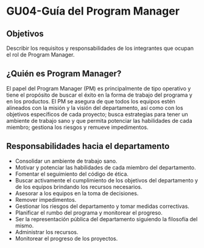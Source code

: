 # GU04-Guía del Program Manager

## Objetivos

Describir los requisitos y responsabilidades de los integrantes que ocupan el
rol de Program Manager.

## ¿Quién es Program Manager?

El papel del Program Manager (PM) es principalmente de tipo operativo y tiene el
propósito de buscar el éxito en la forma de trabajo del programa y en los
productos. El PM se asegura de que todos los equipos estén alineados con la
misión y la visión del departamento, así como con los objetivos específicos de
cada proyecto; busca estrategias para tener un ambiente de trabajo sano y que
permita potenciar las habilidades de cada miembro; gestiona los riesgos y
remueve impedimentos.

## Responsabilidades hacia el departamento

- Consolidar un ambiente de trabajo sano.
- Motivar y potenciar las habilidades de cada miembro del departamento.
- Fomentar el seguimiento del código de ética.
- Buscar activamente el cumplimiento de los objetivos del departamento y de los
  equipos brindando los recursos necesarios.
- Asesorar a los equipos en la toma de decisiones.
- Remover impedimentos.
- Gestionar los riesgos del departamento y tomar medidas correctivas.
- Planificar el rumbo del programa y monitorear el progreso.
- Ser la representación pública del departamento siguiendo la filosofía del
  mismo.
- Administrar los recursos.
- Monitorear el progreso de los proyectos.
